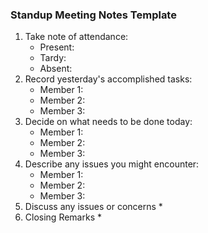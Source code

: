 ### Standup Meeting Notes Template
1. Take note of attendance:
    * Present:
    * Tardy: 
    * Absent: 
2. Record yesterday's accomplished tasks:
    * Member 1:
    * Member 2:
    * Member 3:
3. Decide on what needs to be done today:
    * Member 1:
    * Member 2:
    * Member 3:
4. Describe any issues you might encounter:
    * Member 1:
    * Member 2:
    * Member 3:
5. Discuss any issues or concerns
    * 
6. Closing Remarks
    * 
